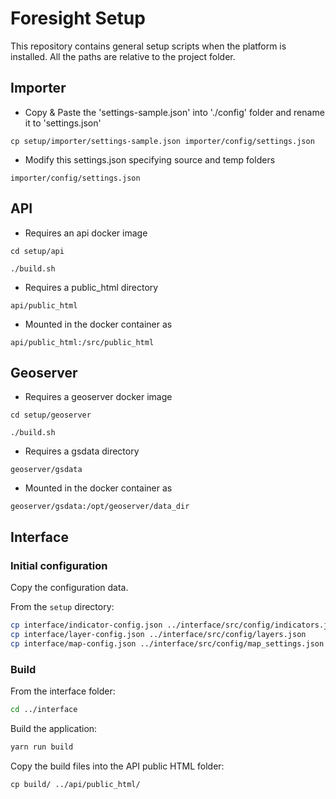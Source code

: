 # Foresight Setup

This repository contains general setup scripts when the platform is installed.
All the paths are relative to the project folder.


## Importer

- Copy & Paste the 'settings-sample.json' into './config' folder and rename it to 'settings.json'

`cp setup/importer/settings-sample.json importer/config/settings.json`

- Modify this settings.json specifying source and temp folders

`importer/config/settings.json`


## API

- Requires an api docker image

`cd setup/api`

`./build.sh`

- Requires a public_html directory

`api/public_html`

- Mounted in the docker container as

`api/public_html:/src/public_html`


## Geoserver

- Requires a geoserver docker image

`cd setup/geoserver`

`./build.sh`

- Requires a gsdata directory

`geoserver/gsdata`

- Mounted in the docker container as

`geoserver/gsdata:/opt/geoserver/data_dir`

## Interface

### Initial configuration

Copy the configuration data.

From the `setup` directory:

```sh
cp interface/indicator-config.json ../interface/src/config/indicators.json
cp interface/layer-config.json ../interface/src/config/layers.json
cp interface/map-config.json ../interface/src/config/map_settings.json
```

### Build

From the interface folder:

```sh
cd ../interface
```

Build the application:

```sh
yarn run build
```

Copy the build files into the API public HTML folder:

```
cp build/ ../api/public_html/
```
